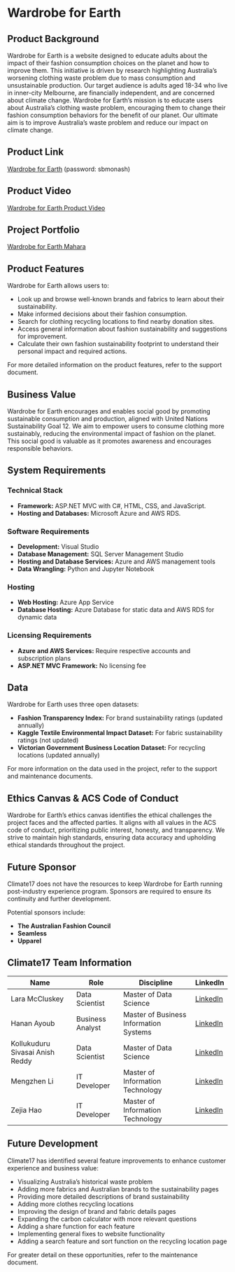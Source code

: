 # Wardrobe for Earth

## Product Background
Wardrobe for Earth is a website designed to educate adults about the impact of their fashion consumption choices on the planet and how to improve them. This initiative is driven by research highlighting Australia’s worsening clothing waste problem due to mass consumption and unsustainable production. Our target audience is adults aged 18-34 who live in inner-city Melbourne, are financially independent, and are concerned about climate change. Wardrobe for Earth’s mission is to educate users about Australia’s clothing waste problem, encouraging them to change their fashion consumption behaviors for the benefit of our planet. Our ultimate aim is to improve Australia’s waste problem and reduce our impact on climate change.

## Product Link
[Wardrobe for Earth](https://www.wardrobe-for-earth.com) (password: sbmonash)

## Product Video
[Wardrobe for Earth Product Video](https://www.youtube.com/watch?v=xxxx)

## Project Portfolio
[Wardrobe for Earth Mahara](https://mahara.wardrobe-for-earth.com)

## Product Features
Wardrobe for Earth allows users to:
- Look up and browse well-known brands and fabrics to learn about their sustainability.
- Make informed decisions about their fashion consumption.
- Search for clothing recycling locations to find nearby donation sites.
- Access general information about fashion sustainability and suggestions for improvement.
- Calculate their own fashion sustainability footprint to understand their personal impact and required actions.

For more detailed information on the product features, refer to the support document.

## Business Value
Wardrobe for Earth encourages and enables social good by promoting sustainable consumption and production, aligned with United Nations Sustainability Goal 12. We aim to empower users to consume clothing more sustainably, reducing the environmental impact of fashion on the planet. This social good is valuable as it promotes awareness and encourages responsible behaviors.

## System Requirements

### Technical Stack
- **Framework:** ASP.NET MVC with C#, HTML, CSS, and JavaScript.
- **Hosting and Databases:** Microsoft Azure and AWS RDS.

### Software Requirements
- **Development:** Visual Studio
- **Database Management:** SQL Server Management Studio
- **Hosting and Database Services:** Azure and AWS management tools
- **Data Wrangling:** Python and Jupyter Notebook

### Hosting
- **Web Hosting:** Azure App Service
- **Database Hosting:** Azure Database for static data and AWS RDS for dynamic data

### Licensing Requirements
- **Azure and AWS Services:** Require respective accounts and subscription plans
- **ASP.NET MVC Framework:** No licensing fee

## Data
Wardrobe for Earth uses three open datasets:
- **Fashion Transparency Index:** For brand sustainability ratings (updated annually)
- **Kaggle Textile Environmental Impact Dataset:** For fabric sustainability ratings (not updated)
- **Victorian Government Business Location Dataset:** For recycling locations (updated annually)

For more information on the data used in the project, refer to the support and maintenance documents.

## Ethics Canvas & ACS Code of Conduct
Wardrobe for Earth’s ethics canvas identifies the ethical challenges the project faces and the affected parties. It aligns with all values in the ACS code of conduct, prioritizing public interest, honesty, and transparency. We strive to maintain high standards, ensuring data accuracy and upholding ethical standards throughout the project.

## Future Sponsor
Climate17 does not have the resources to keep Wardrobe for Earth running post-industry experience program. Sponsors are required to ensure its continuity and further development.

Potential sponsors include:
- **The Australian Fashion Council**
- **Seamless**
- **Upparel**

## Climate17 Team Information
| Name                         | Role            | Discipline                       | LinkedIn                                   |
|------------------------------|-----------------|----------------------------------|--------------------------------------------|
| Lara McCluskey               | Data Scientist  | Master of Data Science           | [LinkedIn](https://www.linkedin.com/in/lara-mccluskey/) |
| Hanan Ayoub                  | Business Analyst| Master of Business Information Systems | [LinkedIn](https://www.linkedin.com/in/hanan-ayoub/) |
| Kollukuduru Sivasai Anish Reddy | Data Scientist  | Master of Data Science           | [LinkedIn](https://www.linkedin.com/in/sivasai-anish-reddy-kollukuduru-a41841216/) |
| Mengzhen Li                  | IT Developer    | Master of Information Technology | [LinkedIn](https://www.linkedin.com/in/mengzhen-li-152720288) |
| Zejia Hao                    | IT Developer    | Master of Information Technology | [LinkedIn](https://www.linkedin.com/in/zejia-hao-32888a307) |

## Future Development
Climate17 has identified several feature improvements to enhance customer experience and business value:
- Visualizing Australia’s historical waste problem
- Adding more fabrics and Australian brands to the sustainability pages
- Providing more detailed descriptions of brand sustainability
- Adding more clothes recycling locations
- Improving the design of brand and fabric details pages
- Expanding the carbon calculator with more relevant questions
- Adding a share function for each feature
- Implementing general fixes to website functionality
- Adding a search feature and sort function on the recycling location page

For greater detail on these opportunities, refer to the maintenance document.
